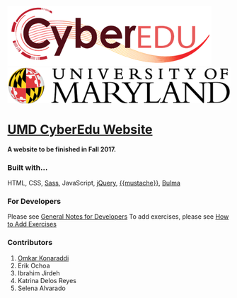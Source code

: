 ![UMD CyberEdu logo](./assets/CyberEdu_logo.png)
![UMD Logo](./assets/umd_logo.png)

# [UMD CyberEdu Website](https://umdcyberedu.github.io)

**A website to be finished in Fall 2017.**

### Built with...
HTML,
CSS,
[Sass](http://sass-lang.com/),
JavaScript,
[jQuery](https://jquery.com/),
[{{mustache}}](https://mustache.github.io/),
[Bulma](http://bulma.io/)

### For Developers
Please see [General Notes for Developers](./notes/general_notes.md)
To add exercises, please see [How to Add Exercises](./notes/how_to_add_exercises.md)

### Contributors

1. [Omkar Konaraddi](https://konaraddio.github.io/)
2. Erik Ochoa
3. Ibrahim Jirdeh
4. Katrina Delos Reyes
5. Selena Alvarado
